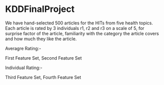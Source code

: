 # KDDFinalProject
We have hand-selected 500 articles for the HITs from five health topics. Each article is rated by 3 individuals r1, r2 and r3 on a scale of 5, for surprise factor of the article, familiarity with the category the article covers and how much they like the article.

Averagre Rating:-

First Feature Set, 
Second Feature Set

Individual Rating:-

Third Feature Set, 
Fourth Feature Set
